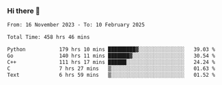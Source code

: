### Hi there 👋

<!--
**floyiac/floyiac** is a ✨ _special_ ✨ repository because its `README.md` (this file) appears on your GitHub profile.

Here are some ideas to get you started:

- 🔭 I’m currently working on ...
- 🌱 I’m currently learning ...
- 👯 I’m looking to collaborate on ...
- 🤔 I’m looking for help with ...
- 💬 Ask me about ...
- 📫 How to reach me: ...
- 😄 Pronouns: ...
- ⚡ Fun fact: ...
-->

<!--START_SECTION:waka-->

```txt
From: 16 November 2023 - To: 10 February 2025

Total Time: 458 hrs 46 mins

Python           179 hrs 10 mins █████████▓░░░░░░░░░░░░░░░   39.03 %
Go               140 hrs 11 mins ███████▓░░░░░░░░░░░░░░░░░   30.54 %
C++              111 hrs 17 mins ██████░░░░░░░░░░░░░░░░░░░   24.24 %
C                7 hrs 27 mins   ▒░░░░░░░░░░░░░░░░░░░░░░░░   01.63 %
Text             6 hrs 59 mins   ▒░░░░░░░░░░░░░░░░░░░░░░░░   01.52 %
```

<!--END_SECTION:waka-->
